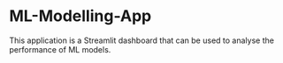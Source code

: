 # ML-Modelling-App
This application is a Streamlit dashboard that can be used to analyse the performance of ML models.

